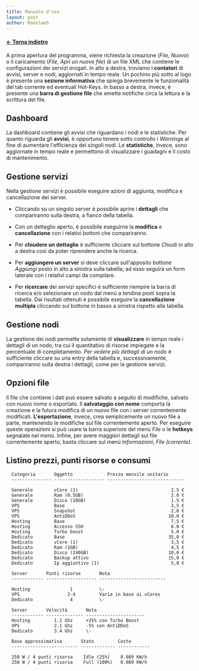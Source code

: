 ```yaml
---
title: Manuale d'uso
layout: post
author: Maxelweb
---
```


#### [← Torna indietro](../../)


A prima apertura del programma, viene richiesta la creazione (*File,
Nuovo*) o il caricamento (*File, Apri un nuovo file*) di un file XML che
contiene le configurazioni dei servizi erogati. In alto a destra,
troviamo i **contatori** di avvisi, server e nodi, aggiornati in tempo
reale. Un pochino più sotto al logo è presente una **sezione
informativa** che spiega brevemente le funzionalità del tab corrente ed
eventuali Hot-Keys. In basso a destra, invece, è presente una **barra di
gestione file** che emette notifiche circa la lettura e la scrittura del
file.

Dashboard
---------

La dashboard contiene gli avvisi che riguardano i nodi e le statistiche.
Per quanto riguarda gli **avvisi**, è opportuno tenere sotto controllo i
*Warnings* al fine di aumentare l'efficienza dei singoli nodi. Le
**statistiche**, invece, sono aggiornate in tempo reale e permettono di
visualizzare i guadagni e il costo di mantenimento.

Gestione servizi
----------------

Nella gestione servizi è possibile eseguire azioni di aggiunta, modifica
e cancellazione dei server.

-   Cliccando su un singolo server è possibile aprire i **dettagli** che
    compariranno sulla destra, a fianco della tabella.

-   Con un dettaglio aperto, è possibile eseguirne la **modifica** e
    **cancellazione** con i relativi bottoni che compariranno.

-   Per **chiudere un dettaglio** è sufficiente cliccare sul bottone
    *Chiudi* in alto a destra così da poter riprendere anche la ricerca.

-   Per **aggiungere un server** si deve cliccare sull'apposito bottone
    *Aggiungi* posto in alto a sinistra sulla tabella; ad esso seguirà
    un form laterale con i relativi campi da compilare.

-   Per **ricercare** dei servizi specifici è sufficiente riempire la
    barra di ricerca e/o selezionare un nodo dal menù a tendina posti
    sopra la tabella. Dai risultati ottenuti è possibile eseguire la
    **cancellazione multipla** cliccando sul bottone in basso a sinistra
    rispetto alla tabella.

Gestione nodi
-------------

La gestione dei nodi permette solamente di **visualizzare** in tempo
reale i dettagli di un nodo, tra cui il quantitativo di risorse
impiegate e la percentuale di completamento. *Per vedere più dettagli di
un nodo* è sufficiente cliccare su una entry della tabella e,
successivamente, compariranno sulla destra i dettagli, come per la
gestione servizi.

Opzioni file
------------

Il file che contiene i dati può essere salvato a seguito di modifiche,
salvato con nuovo nome o esportato. Il **salvataggio con nome** comporta
la creazione e la futura modifica di un nuovo file con i server
correntemente modificati. **L'esportazione**, invece, crea semplicemente
un nuovo file a parte, mantenendo le modifiche sul file correntemente
aperto. Per eseguire queste operazioni si può usare la barra superiore
del menù *File* o le **hotkeys** segnalate nel menù. Infine, per avere
maggiori dettagli sul file correntemente aperto, basta cliccare sul menù
*Informazioni*, *File (corrente)*.

Listino prezzi, punti risorse e consumi
---------------------------------------
 
``` 
  Categoria       Oggetto             Prezzo mensile unitario
  --------------- ------------------- -----------------------------

  Generale        vCore (1)                                   2.5 €
  Generale        Ram (0.5GB)                                 2.0 €
  Generale        Disco (10GB)                                1.5 €
  VPS             Base                                        3,5 €
  VPS             Snapshot                                    2,0 €
  VPS             AntiDDoS                                   10,0 €
  Hosting         Base                                        7,5 €
  Hosting         Accesso SSH                                 6.0 €
  Hosting         Turbo boost                                 5.0 €
  Dedicato        Base                                       35,0 €
  Dedicato        vCore (1)                                   3,5 €
  Dedicato        Ram (1GB)                                   4,5 €
  Dedicato        Disco (240GB)                              10,0 €
  Dedicato        Backup attivo                              15,0 €
  Dedicato        Ip aggiuntivo (1)                           5,0 €
```

``` 
  Server       Punti risorse       Nota
  ------------ ------------------- -------------------------

  Hosting               1          \-
  VPS                  2-4         Varia in base ai vCores
  Dedicato              4          \-
```

``` 
  Server       Velocità       Nota
  ------------ -------------- ----------------------  
  Hosting         1.2 Ghz     +25% con Turbo Boost
  VPS             2.1 Ghz     -5% con AntiDDoS
  Dedicato        3.4 Ghz     \-
```

```
  Base approssimativa       Stato         Costo
  ------------------------- ------------- ------------

  250 W / 4 punti risorsa    Idle (25%)    0.089 KW/h
  250 W / 4 punti risorsa    Full (100%)   0.089 KW/h
```